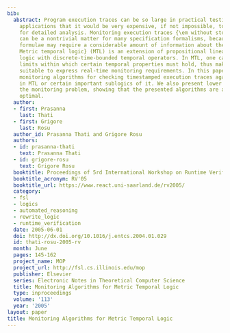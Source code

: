 ```yaml
---
bib:
  abstract: Program execution traces can be so large in practical testing and monitoring
    applications that it would be very expensive, if not impossible, to store them
    for detailed analysis. Monitoring execution traces {\em without storing} them,
    can be a nontrivial matter for many specification formalisms, because complex
    formulae may require a considerable amount of information about the past. {\em
    Metric temporal logic} (MTL) is an extension of propositional linear temporal
    logic with discrete-time-bounded temporal operators. In MTL, one can specify time
    limits within which certain temporal properties must hold, thus making it very
    suitable to express real-time monitoring requirements. In this paper, we present
    monitoring algorithms for checking timestamped execution traces against formulae
    in MTL or certain important sublogics of it. We also present lower bounds for
    the monitoring problem, showing that the presented algorithms are asymptotically
    optimal.
  author:
  - first: Prasanna
    last: Thati
  - first: Grigore
    last: Rosu
  author_id: Prasanna Thati and Grigore Rosu
  authors:
  - id: prasanna-thati
    text: Prasanna Thati
  - id: grigore-rosu
    text: Grigore Rosu
  booktitle: Proceedings of 5rd International Workshop on Runtime Verification (RV'05)
  booktitle_acronym: RV'05
  booktitle_url: https://www.react.uni-saarland.de/rv2005/
  category:
  - fsl
  - logics
  - automated_reasoning
  - rewrite_logic
  - runtime_verification
  date: 2005-06-01
  doi: http://dx.doi.org/10.1016/j.entcs.2004.01.029
  id: thati-rosu-2005-rv
  month: June
  pages: 145-162
  project_name: MOP
  project_url: http://fsl.cs.illinois.edu/mop
  publisher: Elsevier
  series: Electronic Notes in Theoretical Computer Science
  title: Monitoring Algorithms for Metric Temporal Logic
  type: inproceedings
  volume: '113'
  year: '2005'
layout: paper
title: Monitoring Algorithms for Metric Temporal Logic
---
```

